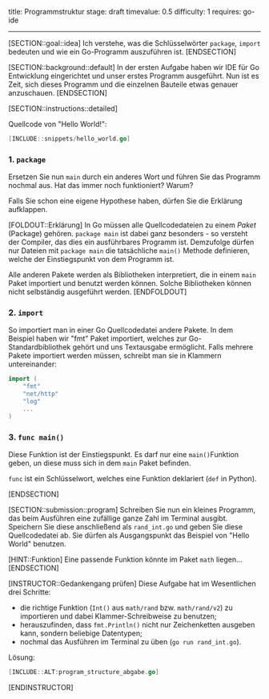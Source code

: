 title: Programmstruktur
stage: draft
timevalue: 0.5
difficulty: 1
requires: go-ide

---

[SECTION::goal::idea]
Ich verstehe, was die Schlüsselwörter `package`, `import` bedeuten und wie ein Go-Programm auszuführen ist.
[ENDSECTION]

[SECTION::background::default]
In der ersten Aufgabe haben wir IDE für Go Entwicklung eingerichtet und unser erstes Programm ausgeführt. Nun ist es Zeit, sich dieses Programm und die einzelnen Bauteile etwas genauer anzuschauen.
[ENDSECTION]

[SECTION::instructions::detailed]

Quellcode von "Hello World!":
```go
[INCLUDE::snippets/hello_world.go]
```

### 1. `package`
Ersetzen Sie nun `main` durch ein anderes Wort und führen Sie das Programm nochmal aus. Hat das immer noch funktioniert? Warum?

Falls Sie schon eine eigene Hypothese haben, dürfen Sie die Erklärung aufklappen.

[FOLDOUT::Erklärung]
In Go müssen alle Quellcodedateien zu einem _Paket_ (Package)  gehören. `package main` ist dabei ganz besonders - so versteht der Compiler, das dies ein ausführbares Programm ist. Demzufolge dürfen nur Dateien mit `package main` die tatsächliche `main()` Methode definieren, welche der Einstiegspunkt von dem Programm ist.

Alle anderen Pakete werden als Bibliotheken interpretiert, die in einem `main` Paket importiert und benutzt werden können. Solche Bibliotheken können nicht selbständig ausgeführt werden.
[ENDFOLDOUT]

### 2. `import`
So importiert man in einer Go Quellcodedatei andere Pakete. In dem Beispiel haben wir "fmt" Paket importiert, welches zur Go-Standardbibliothek gehört und uns Textausgabe ermöglicht. Falls mehrere Pakete importiert werden müssen, schreibt man sie in Klammern untereinander:

```go 
import (
    "fmt"
    "net/http"
    "log"
    ...
)
``` 

### 3. `func main()` 
Diese Funktion ist der Einstiegspunkt. Es darf nur eine `main()`Funktion geben, un diese muss sich in dem `main` Paket befinden.

`func` ist ein Schlüsselwort, welches eine Funktion deklariert (`def` in Python).

[ENDSECTION]


[SECTION::submission::program]
Schreiben Sie nun ein kleines Programm, das beim Ausführen eine zufällige ganze Zahl im Terminal ausgibt. Speichern Sie diese anschließend als `rand_int.go` und geben Sie diese Quellcodedatei ab. Sie dürfen als Ausgangspunkt das Beispiel von "Hello World" benutzen.

[HINT::Funktion]
Eine passende Funktion könnte im Paket `math` liegen...
[ENDSECTION]

[INSTRUCTOR::Gedankengang prüfen]
Diese Aufgabe hat im Wesentlichen drei Schritte:

* die richtige Funktion (`Int()` aus `math/rand` bzw. `math/rand/v2`) zu importieren und dabei Klammer-Schreibweise zu benutzen;
* herauszufinden, dass `fmt.Println()` nicht nur Zeichenketten ausgeben kann, sondern beliebige Datentypen;
* nochmal das Ausführen im Terminal zu üben (`go run rand_int.go`).

Lösung:
```go
[INCLUDE::ALT:program_structure_abgabe.go]
```
[ENDINSTRUCTOR]
